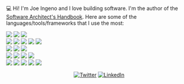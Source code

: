 💻 Hi! I'm Joe Ingeno and I love building software. I'm the author of the [Software Architect's Handbook](https://www.amazon.com/Software-Architects-Handbook-implementing-architecture/dp/1788624068). Here are some of the languages/tools/frameworks that I use the most:

[![](https://img.shields.io/static/v1?label=&message=C%23%0A&color=239120&logo=c-sharp&logoColor=FFFFFF)]() [![](https://img.shields.io/static/v1?label=&message=.NET&color=5C2D91&logo=.net&logoColor=FFFFFF)]() [![](https://img.shields.io/static/v1?label=&message=Git&color=F05032&logo=git&logoColor=FFFFFF)]()  
[![](https://img.shields.io/static/v1?label=&message=JavaScript&color=F7DF1E&logo=javascript&logoColor=FFFFFF)]() [![](https://img.shields.io/static/v1?label=&message=TypeScript&color=007ACC&logo=typescript&logoColor=FFFFFF)]() [![](https://img.shields.io/static/v1?label=&message=HTML5&color=E34F26&logo=html5&logoColor=FFFFFF)]() [![](https://img.shields.io/static/v1?label=&message=CSS3&color=1572B6&logo=css3&logoColor=FFFFFF)]() [![](https://img.shields.io/static/v1?label=&message=XAML&color=0C54C2&logo=xaml&logoColor=FFFFFF)]()  
[![](https://img.shields.io/static/v1?label=&message=Visual%20Studio&color=5C2D91&logo=visual-studio&logoColor=FFFFFF)]() [![](https://img.shields.io/static/v1?label=&message=Visual%20Studio%20Code&color=007ACC&logo=visual-studio-code&logoColor=FFFFFF)]() [![](https://img.shields.io/static/v1?label=&message=Postman&color=FF6C37&logo=postman&logoColor=FFFFFF)]()  
[![](https://img.shields.io/static/v1?label=&message=Microsoft%20SQL%20Server&color=CC2927&logo=microsoft-sql-server&logoColor=FFFFFF)]() [![](https://img.shields.io/static/v1?label=&message=Oracle&color=F80000&logo=oracle&logoColor=FFFFFF)]() [![](https://img.shields.io/static/v1?label=&message=MySQL&color=4479A1&logo=mysql&logoColor=FFFFFF)]() [![](https://img.shields.io/static/v1?label=&message=Redis&color=DC382D&logo=redis&logoColor=FFFFFF)]()  
[![](https://img.shields.io/static/v1?label=&message=Microsoft%20Azure&color=0089D6&logo=microsoft-azure&logoColor=FFFFFF)]() [![](https://img.shields.io/static/v1?label=&message=NuGet&color=004880&logo=nuget&logoColor=FFFFFF)]() [![](https://img.shields.io/static/v1?label=&message=JSON&color=000000&logo=json&logoColor=FFFFFF)]() [![](https://img.shields.io/static/v1?label=&message=npm&color=CB3837&logo=npm&logoColor=FFFFFF)]() [![](https://img.shields.io/static/v1?label=&message=Node.js&color=339933&logo=node.js&logoColor=FFFFFF)]()  

<p align="center">
	<a href="https://twitter.com/JoeIngeno"><img src="https://img.shields.io/twitter/follow/JoeIngeno?label=%20@JoeIngeno&style=social" alt="Twitter"></a>
	<a href="https://www.linkedin.com/in/joeingeno"><img src="https://img.shields.io/badge/LinkedIn--_.svg?style=social&logo=linkedin" alt="LinkedIn"></a>
</p>
